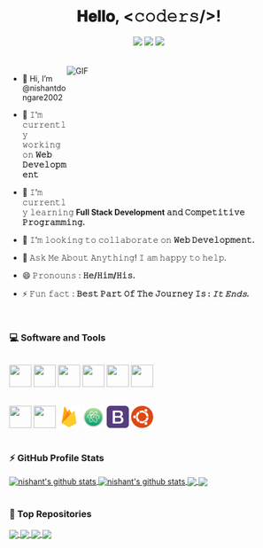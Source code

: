 
<!---
nishantdongare2002/nishantdongare2002 is a ✨ special ✨ repository because its `README.md` (this file) appears on your GitHub profile.
You can click the Preview link to take a look at your changes.
--->
<h1 align="center">
  𝐇𝐞𝐥𝐥𝐨, &lt;𝚌𝚘𝚍𝚎𝚛𝚜/&gt;!
</h1>
<div align="center"> 
  <a href="https://www.instagram.com/nishant._.d" target="_blank"><img src="https://img.shields.io/badge/-Instagram-%23E4405F?style=for-the-badge&logo=instagram&logoColor=white" target="_blank"></a>
 <!-- <a href="discordapp.com/users/993229912632733757" target="_blank"><img src="https://img.shields.io/badge/Discord-7289DA?style=for-the-badge&logo=discord&logoColor=white" target="_blank"></a>  -->
  <a href = "mailto:piushdongare030303@gmail.com"><img src="https://img.shields.io/badge/-Gmail-%23333?style=for-the-badge&logo=gmail&logoColor=white" target="_blank"></a>
  <a href="www.linkedin.com/in/https://www.linkedin.com/in/nishant-dongare-492a55245/" target="_blank"><img src="https://img.shields.io/badge/-LinkedIn-%230077B5?style=for-the-badge&logo=linkedin&logoColor=white" target="_blank"></a> 
  
</div>

<br/>
<br/>

<img align="right" height="250" width="400" alt="GIF" src="https://cdn.dribbble.com/users/730703/screenshots/6581243/avento.gif"/>

- 👋 Hi, I’m @nishantdongare2002

- 🔭 𝙸’𝚖 𝚌𝚞𝚛𝚛𝚎𝚗𝚝𝚕𝚢 𝚠𝚘𝚛𝚔𝚒𝚗𝚐 𝚘𝚗 **𝚆𝚎𝚋 𝙳𝚎𝚟𝚎𝚕𝚘𝚙𝚖𝚎𝚗𝚝**
- 🌱 𝙸’𝚖 𝚌𝚞𝚛𝚛𝚎𝚗𝚝𝚕𝚢 𝚕𝚎𝚊𝚛𝚗𝚒𝚗𝚐 **Full Stack Development 𝚊𝚗𝚍 𝙲𝚘𝚖𝚙𝚎𝚝𝚒𝚝𝚒𝚟𝚎 𝙿𝚛𝚘𝚐𝚛𝚊𝚖𝚖𝚒𝚗𝚐.**
- 👯 𝙸’𝚖 𝚕𝚘𝚘𝚔𝚒𝚗𝚐 𝚝𝚘 𝚌𝚘𝚕𝚕𝚊𝚋𝚘𝚛𝚊𝚝𝚎 𝚘𝚗 **𝚆𝚎𝚋 𝙳𝚎𝚟𝚎𝚕𝚘𝚙𝚖𝚎𝚗𝚝.**
- 💬 𝙰𝚜𝚔 𝙼𝚎 𝙰𝚋𝚘𝚞𝚝 𝙰𝚗𝚢𝚝𝚑𝚒𝚗𝚐! 𝙸 𝚊𝚖 𝚑𝚊𝚙𝚙𝚢 𝚝𝚘 𝚑𝚎𝚕𝚙.
- 😄 𝙿𝚛𝚘𝚗𝚘𝚞𝚗𝚜 : **𝙷𝚎/𝙷𝚒𝚖/𝙷𝚒𝚜.**
- ⚡ 𝙵𝚞𝚗 𝚏𝚊𝚌𝚝 : **𝙱𝚎𝚜𝚝 𝙿𝚊𝚛𝚝 𝙾𝚏 𝚃𝚑𝚎 𝙹𝚘𝚞𝚛𝚗𝚎𝚢 𝙸𝚜 : *𝙸𝚝 𝙴𝚗𝚍𝚜.***

<br/>

<h3>💻 Software and Tools</h3> 

<br/>
<code><img height="40" width="40" src="https://cdn1.iconfinder.com/data/icons/logotypes/32/badge-html-5-1024.png"></code>
<code><img height="40" width="40" src="https://cdn1.iconfinder.com/data/icons/logotypes/32/badge-css-3-1024.png"></code>
<code><img height="40" width="40" src="https://cdn4.iconfinder.com/data/icons/logos-and-brands/512/187_Js_logo_logos-1024.png"></code>
<code><img height="40" width="40" src="https://cdn4.iconfinder.com/data/icons/logos-3/600/React.js_logo-1024.png"></code>
<code><img height="40" width="40" src="https://cdn3.iconfinder.com/data/icons/popular-services-brands/512/node-128.png"></code>
<code><img height="40" width="40" src="https://cdn.icon-icons.com/icons2/2699/PNG/512/mongodb_logo_icon_170943.png"></code>

<br/>
<br/>

<code><img height="40" width="40" src="https://upload.wikimedia.org/wikipedia/commons/thumb/3/3f/Git_icon.svg/1024px-Git_icon.svg.png"></code>
<code><img height="40" width="40" src="https://cdn0.iconfinder.com/data/icons/social-icons-20/200/github-icon-512.png"></code>
<code><img height="40" width="40" src="https://raw.githubusercontent.com/github/explore/80688e429a7d4ef2fca1e82350fe8e3517d3494d/topics/firebase/firebase.png"></code>
<code><img height="40" width="40" src="https://raw.githubusercontent.com/github/explore/80688e429a7d4ef2fca1e82350fe8e3517d3494d/topics/atom/atom.png"></code>
<code><img height="40" width="40" src="https://raw.githubusercontent.com/github/explore/80688e429a7d4ef2fca1e82350fe8e3517d3494d/topics/bootstrap/bootstrap.png"></code>
<code><img height="40" width="40" src="https://raw.githubusercontent.com/github/explore/80688e429a7d4ef2fca1e82350fe8e3517d3494d/topics/ubuntu/ubuntu.png"></code>
<br/>
<br/>

<h3>⚡ GitHub Profile Stats</h3>

<a href="https://github.com/nishantdongare2002#gh-light-mode-only">
  <img align="center" src="https://github-readme-stats.vercel.app/api?username=nishantdongare2002&show_icons=true&rank_icon=github&include_all_commits=true&count_private=true&theme=buefy#gh-light-mode-only" height="192px" alt="nishant's github stats" />
</a>
<a href="https://github.com/nishantdongare2002#gh-dark-mode-only">
  <img align="center" src="https://github-readme-stats.vercel.app/api?username=nishantdongare2002&show_icons=true&rank_icon=github&include_all_commits=true&count_private=true&theme=dark#gh-dark-mode-only" height="192px" alt="nishant's github stats" />
</a> 
<a  href="https://github.com/nishantdongare2002#gh-light-mode-only">
  <img align="center" src="https://github-readme-stats.vercel.app/api/top-langs/?username=nishantdongare2002&layout=compact&theme=buefy#gh-light-mode-only" height="192px" />
</a>
<a href="https://github.com/nishantdongare2002#gh-dark-mode-only">
  <img align="center" src="https://github-readme-stats.vercel.app/api/top-langs/?username=nishantdongare2002&layout=compact&theme=dark#gh-dark-mode-only" height="192px" />
</a>
<br/>
<br/>

<h3>📕 Top Repositories</h3>

<a href="https://github.com/nishantdongare2002/my-project.git#gh-light-mode-only">
  <img align="center" src="https://github-readme-stats.vercel.app/api/pin/?username=nishantdongare2002&repo=my-project&theme=buefy#gh-light-mode-only"/>
</a>
<a href="https://github.com/nishantdongare2002/my-2-project.git#gh-dark-mode-only">
  <img align="center" src="https://github-readme-stats.vercel.app/api/pin/?username=nishantdongare2002&repo=my-2-project&theme=dark#gh-dark-mode-only"/>
</a>
<a href="https://github.com/nishantdongare2002/my-3-project.git#gh-light-mode-only">
  <img align="center" src="https://github-readme-stats.vercel.app/api/pin/?username=nishantdongare2002&repo=my-3-project&theme=buefy#gh-light-mode-only"/>
</a>
<a href="https://github.com/nishantdongare2002/my-3-project.git#gh-dark-mode-only">
  <img align="center" src="https://github-readme-stats.vercel.app/api/pin/?username=nishantdongare2002&repo=my-3-project&theme=dark#gh-dark-mode-only"/>
</a>

<br />
